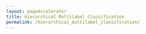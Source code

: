 ```yaml
---
layout: pageAccelerator
title: Hierarchical Multilabel Classification
permalink: /hierarchical_multilabel_classification/
---
```


<!--This .md file is meant to serve as a demo for a Single Accelerator Page-->
<!--To create a new Single Accelerator page, simple make a copy of this file, rename it, and then update content above (title and permalink) and below (see TODO placeholders) -->
<!--See existing Single Accelerator Pages .md files for reference-->

<script>
    //TODO: These are variables that must be declared and overridden in the specific single accelerator page

    //Variables for this specific single accelerator page, to centralize re-used variables
    const textPageTitle = "Hierarchical Multilabel Classification";
    const htmlPageDescription = `The Hierarchical Multi-label classification accelerator can be applied to a variety of use-cases where classes are hierarchically structured, and object can be assigned to multiple paths of the class hierarchy at the same time. Applications include text classification, image annotation, and in bioinformatics problems such as a protein function prediction.`;
    const srcHeaderImage = "{{site.baseurl}}/images/hierarchical_multilabel_classification/hierarchical_multilabel_classification.jpg";
    const linkAccessAcceleratorRepo = "https://github.com/microsoft/dstoolkit-hierarchical-multilabel-classification";
    const listPrereqs = ["Python", "Jupyter Notebooks"];
    const listIndustries = ["Finance Operations", "Oil and Gas", "Healthcare", "Manufacturing"];
    const listUseCases = ["Root-cause analysis for finance budget deviations or forecast deviations", "Analyses of non-productive drilling platforms", "Multiclass, multilabel, text classification", "Image annotation", "Bio-informatics"];
    const htmlAcceleratorDescription = `<p style="margin-top: 30px; text-decoration: none;">
    <h2>Hierarchical Multi-Level Classification</h2>

The Hierarchical Multi-label classification accelerator can be applied to a variety of use-cases where classes are hierarchically structured, and object can be assigned to multiple paths of the class hierarchy at the same time. Applications include text classification, image annotation, and in bioinformatics problems such as a protein function prediction. <br>

<br>Text classification problems can be described as, when given a text, classify the text into one of the labels for example:

<li>Website articles - > Sports, Politics, etc.</li>
<li>Clauses in a contract - > Termination, Indemnity, etc.</li>
<li>Sentiment analysis etc.</li>

<br>When more than one label is to be provided, it becomes multi-label classification. A single label, multi-class has one label, but more than 2 classes. Multi-label classification has multiple labels provided, each could have 2 or more classes.<br>


<br>Example.<br>

<li>Level 1 Sentiment. DS Toolkit. Say Very Good, ..., …., …, …, Very Bad</li>
<li>Level 2. Feature being commented upon. Say, ease of deployment.</li>
<li>Level 3. Specific attribute of the feature commented. Say, Deployment on Azure / GCP / AWS</li>

​​​​<br>​​​Hierarchical multilabel classification can therefore be applied to:<br>

<li>Determine root cause analysis of budget variations in Finance.</li>
<li>Determining the most profitable product configurations for industrial manufacturing equipment.</li>
<li>Classification of subject matter</li>
<li>Product classification based on reviews.</li>
<li>Offensiveness classification of tweets.</li>
<li>Classification of legislation into themes</li>
<li>Classification of geo-chemical layers of a region.</li>

        </p>`;

    // const listAcceleratorGuidanceVideoURLs = ["https://www.youtube.com/embed/fEvM-OUbaKs", "https://www.youtube.com/embed/fEvM-OUbaKs", "https://www.youtube.com/embed/fEvM-OUbaKs"];

    const listLinksRelatedAccelerators = ["/dstoolkit-web/ml-ops/"];
    
    const linkContributingGuide = "TODO";

    const listTechnologies = ["Azure Machine Learning",
        "Synapse",
        "Azure Databricks"];

    const htmlArchitectureSection = `TODO`;
    const htmlBranchingStrategySection = `TODO`;
    const htmlAcceleratorComponents = `Datasets: <br> Amazon Reviews<br> Bushveld<Br> DBPedia<br>`;
    const htmlKeyAcceleratorFiles = `TODO`;
    const htmlLiveDemoSection = `TODO`;
    const htmlRepoStructureSection = `TODO`;

    //boolean variables to show / hide sections of the page
    const toHide_AcceleratorGuidanceSection = true;
    const toHide_RelatedAccelerators = false;
    const toHide_ContributingGuide = true;
    const toHide_ArchitectureSection = true;
    const toHide_BranchingStrategySection = true;
    const toHide_AcceleratorComponents = false;
    const toHide_KeyAcceleratorFiles = false;
    const toHide_LiveDemoSection = true;
    const toHide_RepoStructureSection = true;
</script>

<script src="{{site.baseurl}}/scripts/script-setsingleacceleratorpagecontents.js" type="text/javascript"></script>